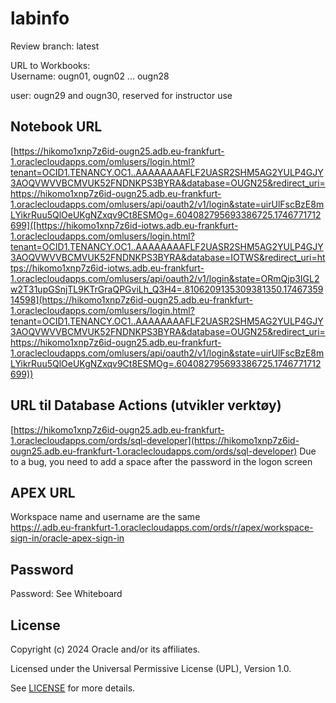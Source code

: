 # labinfo

Review branch: latest

URL to Workbooks:   
Username: ougn01, ougn02 ... ougn28  

user: ougn29 and ougn30, reserved for instructor use
  
## Notebook URL  
    
[https://hikomo1xnp7z6id-ougn25.adb.eu-frankfurt-1.oraclecloudapps.com/omlusers/login.html?tenant=OCID1.TENANCY.OC1..AAAAAAAAFLF2UASR2SHM5AG2YULP4GJY3AOQVWVVBCMVUK52FNDNKPS3BYRA&database=OUGN25&redirect_uri=https://hikomo1xnp7z6id-ougn25.adb.eu-frankfurt-1.oraclecloudapps.com/omlusers/api/oauth2/v1/login&state=uirUlFscBzE8mLYikrRuu5QlOeUKgNZxqv9Ct8ESMOg=.604082795693386725.1746771712699]([https://hikomo1xnp7z6id-iotws.adb.eu-frankfurt-1.oraclecloudapps.com/omlusers/login.html?tenant=OCID1.TENANCY.OC1..AAAAAAAAFLF2UASR2SHM5AG2YULP4GJY3AOQVWVVBCMVUK52FNDNKPS3BYRA&database=IOTWS&redirect_uri=https://hikomo1xnp7z6id-iotws.adb.eu-frankfurt-1.oraclecloudapps.com/omlusers/api/oauth2/v1/login&state=ORmQjp3IGL2w2T31upGSnjTL9KTrGraQPGviLh_Q3H4=.8106209135309381350.1746735914598](https://hikomo1xnp7z6id-ougn25.adb.eu-frankfurt-1.oraclecloudapps.com/omlusers/login.html?tenant=OCID1.TENANCY.OC1..AAAAAAAAFLF2UASR2SHM5AG2YULP4GJY3AOQVWVVBCMVUK52FNDNKPS3BYRA&database=OUGN25&redirect_uri=https://hikomo1xnp7z6id-ougn25.adb.eu-frankfurt-1.oraclecloudapps.com/omlusers/api/oauth2/v1/login&state=uirUlFscBzE8mLYikrRuu5QlOeUKgNZxqv9Ct8ESMOg=.604082795693386725.1746771712699))

## URL til Database Actions (utvikler verktøy)
[https://hikomo1xnp7z6id-ougn25.adb.eu-frankfurt-1.oraclecloudapps.com/ords/sql-developer](https://hikomo1xnp7z6id-ougn25.adb.eu-frankfurt-1.oraclecloudapps.com/ords/sql-developer)
Due to a bug, you need to add a space after the password in the logon screen

## APEX URL  
Workspace name and username are the same  
[https://.adb.eu-frankfurt-1.oraclecloudapps.com/ords/r/apex/workspace-sign-in/oracle-apex-sign-in](https://.adb.eu-frankfurt-1.oraclecloudapps.com/ords/r/apex/workspace-sign-in/oracle-apex-sign-in)  

## Password
Password: See Whiteboard

## License

Copyright (c) 2024 Oracle and/or its affiliates.

Licensed under the Universal Permissive License (UPL), Version 1.0.

See [LICENSE](https://github.com/oracle-devrel/technology-engineering/blob/main/LICENSE) for more details.

